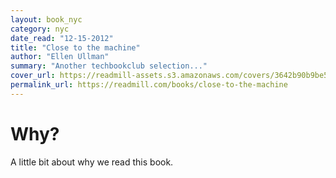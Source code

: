 ```yaml
---
layout: book_nyc
category: nyc
date_read: "12-15-2012"
title: "Close to the machine"
author: "Ellen Ullman"
summary: "Another techbookclub selection..."
cover_url: https://readmill-assets.s3.amazonaws.com/covers/3642b90b9be51db488093b66e5587875-original.png?1346003695
permalink_url: https://readmill.com/books/close-to-the-machine
---
```


# Why?
A little bit about why we read this book.


